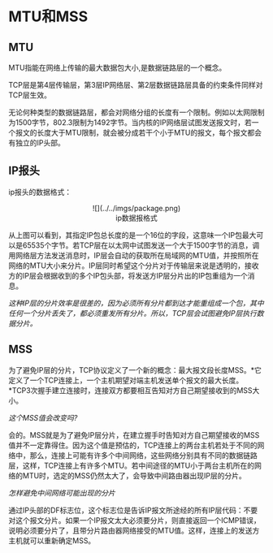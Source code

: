 MTU和MSS
================

## MTU ##

MTU指能在网络上传输的最大数据包大小,是数据链路层的一个概念。

TCP层是第4层传输层，第3层IP网络层、第2层数据链路层具备的约束条件同样对TCP层生效。

无论何种类型的数据链路层，都会对网络分组的长度有一个限制。例如以太网限制为1500字节，802.3限制为1492字节。当内核的IP网络层试图发送报文时，若一个报文的长度大于MTU限制，就会被分成若干个小于MTU的报文，每个报文都会有独立的IP头部。

## IP报头 ##

ip报头的数据格式：

<center>![](../../imgs/package.png)</center>
<center>ip数据报格式</center>

从上图可以看到，其指定IP包总长度的是一个16位的字段，这意味一个IP包最大可以是65535个字节。若TCP层在以太网中试图发送一个大于1500字节的消息，调用网络层方法发送消息时，IP层会自动的获取所在局域网的MTU值，并按照所在网络的MTU大小来分片。IP层同时希望这个分片对于传输层来说是透明的，接收方的IP层会根据收到的多个IP包头部，将发送方IP层分片出的IP包重组为一个消息。

*这种IP层的分片效率是很差的，因为必须所有分片都到达才能重组成一个包，其中任何一个分片丢失了，都必须重发所有分片。所以，TCP层会试图避免IP层执行数据分片。*

## MSS ##

为了避免IP层的分片，TCP协议定义了一个新的概念：最大报文段长度MSS。*它定义了一个TCP连接上，一个主机期望对端主机发送单个报文的最大长度。*TCP3次握手建立连接时，连接双方都要相互告知对方自己期望接收到的MSS大小。

*这个MSS值会改变吗?*

会的。MSS就是为了避免IP层分片，在建立握手时告知对方自己期望接收的MSS值并不一定靠得住。因为这个值是预估的，TCP连接上的两台主机若处于不同的网络中，那么，连接上可能有许多个中间网络，这些网络分别具有不同的数据链路层，这样，TCP连接上有许多个MTU。若中间途径的MTU小于两台主机所在的网络的MTU时，选定的MSS仍然太大了，会导致中间路由器出现IP层的分片。

*怎样避免中间网络可能出现的分片*

通过IP头部的DF标志位，这个标志位是告诉IP报文所途经的所有IP层代码：不要对这个报文分片。如果一个IP报文太大必须要分片，则直接返回一个ICMP错误，说明必须要分片了，且带分片路由器网络接受的MTU值。这样，连接上的发送方主机就可以重新确定MSS。



